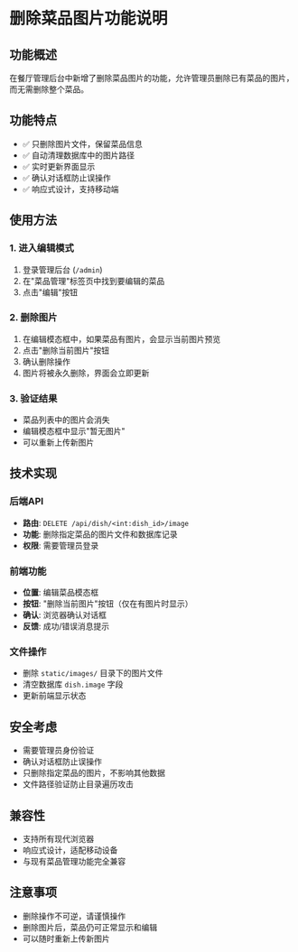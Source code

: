# 删除菜品图片功能说明

## 功能概述
在餐厅管理后台中新增了删除菜品图片的功能，允许管理员删除已有菜品的图片，而无需删除整个菜品。

## 功能特点
- ✅ 只删除图片文件，保留菜品信息
- ✅ 自动清理数据库中的图片路径
- ✅ 实时更新界面显示
- ✅ 确认对话框防止误操作
- ✅ 响应式设计，支持移动端

## 使用方法

### 1. 进入编辑模式
1. 登录管理后台 (`/admin`)
2. 在"菜品管理"标签页中找到要编辑的菜品
3. 点击"编辑"按钮

### 2. 删除图片
1. 在编辑模态框中，如果菜品有图片，会显示当前图片预览
2. 点击"删除当前图片"按钮
3. 确认删除操作
4. 图片将被永久删除，界面会立即更新

### 3. 验证结果
- 菜品列表中的图片会消失
- 编辑模态框中显示"暂无图片"
- 可以重新上传新图片

## 技术实现

### 后端API
- **路由**: `DELETE /api/dish/<int:dish_id>/image`
- **功能**: 删除指定菜品的图片文件和数据库记录
- **权限**: 需要管理员登录

### 前端功能
- **位置**: 编辑菜品模态框
- **按钮**: "删除当前图片"按钮（仅在有图片时显示）
- **确认**: 浏览器确认对话框
- **反馈**: 成功/错误消息提示

### 文件操作
- 删除 `static/images/` 目录下的图片文件
- 清空数据库 `dish.image` 字段
- 更新前端显示状态

## 安全考虑
- 需要管理员身份验证
- 确认对话框防止误操作
- 只删除指定菜品的图片，不影响其他数据
- 文件路径验证防止目录遍历攻击

## 兼容性
- 支持所有现代浏览器
- 响应式设计，适配移动设备
- 与现有菜品管理功能完全兼容

## 注意事项
- 删除操作不可逆，请谨慎操作
- 删除图片后，菜品仍可正常显示和编辑
- 可以随时重新上传新图片





